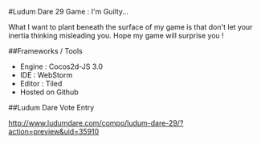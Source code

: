 #Ludum Dare 29 Game : I'm Guilty...

What I want to plant beneath the surface of my game is that don't let your inertia thinking misleading you. Hope my game will surprise you ! 

##Frameworks / Tools 

- Engine : Cocos2d-JS 3.0 
- IDE : WebStorm 
- Editor : Tiled 
- Hosted on Github

##Ludum Dare Vote Entry

http://www.ludumdare.com/compo/ludum-dare-29/?action=preview&uid=35910

